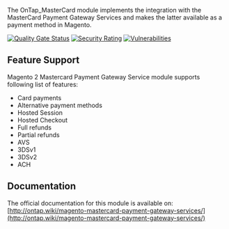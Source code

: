 The OnTap_MasterCard module implements the integration with the MasterCard Payment Gateway Services and makes the latter available as a payment method in Magento.

[![Quality Gate Status](http://sonarqube.extensions.ontap.cloud/api/project_badges/measure?project=mpgs_module-mastercard_AXZHYjTSYbrCcxJa7xyn&metric=alert_status)](http://sonarqube.extensions.ontap.cloud/dashboard?id=mpgs_module-mastercard_AXZHYjTSYbrCcxJa7xyn)
[![Security Rating](http://sonarqube.extensions.ontap.cloud/api/project_badges/measure?project=mpgs_module-mastercard_AXZHYjTSYbrCcxJa7xyn&metric=security_rating)](http://sonarqube.extensions.ontap.cloud/dashboard?id=mpgs_module-mastercard_AXZHYjTSYbrCcxJa7xyn)
[![Vulnerabilities](http://sonarqube.extensions.ontap.cloud/api/project_badges/measure?project=mpgs_module-mastercard_AXZHYjTSYbrCcxJa7xyn&metric=vulnerabilities)](http://sonarqube.extensions.ontap.cloud/dashboard?id=mpgs_module-mastercard_AXZHYjTSYbrCcxJa7xyn)

## Feature Support

Magento 2 Mastercard Payment Gateway Service module supports following list of features:

- Card payments
- Alternative payment methods
- Hosted Session
- Hosted Checkout
- Full refunds
- Partial refunds
- AVS
- 3DSv1
- 3DSv2
- ACH

## Documentation

The official documentation for this module is available on: [http://ontap.wiki/magento-mastercard-payment-gateway-services/](http://ontap.wiki/magento-mastercard-payment-gateway-services/)